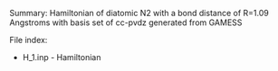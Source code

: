 Summary:
Hamiltonian of diatomic N2 with a bond distance of R=1.09 Angstroms with basis set of cc-pvdz generated from GAMESS


File index:

- H_1.inp - Hamiltonian
